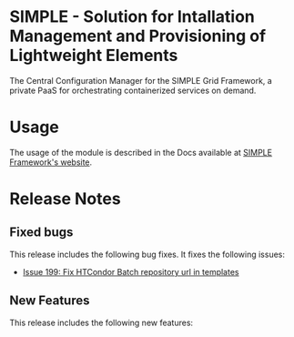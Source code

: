 
# SIMPLE - Solution for Intallation Management and Provisioning of Lightweight Elements

The Central Configuration Manager for the SIMPLE Grid Framework, a private PaaS for orchestrating containerized services on demand.

# Usage
The usage of the module is described in the Docs available at [SIMPLE Framework's website](https://simple-framework.github.io/docs/deployment_guide_htcondor).

# Release Notes

## Fixed bugs
This release includes the following bug fixes. It fixes the following issues:
- [Issue 199: Fix HTCondor Batch repository url in templates](https://github.com/WLCG-Lightweight-Sites/simple_grid_puppet_module/issues/199)

## New Features
This release includes the following new features:


